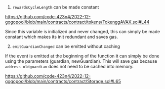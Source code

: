 1) `rewardsCycleLength` can be made constant 

https://github.com/code-423n4/2022-12-gogopool/blob/main/contracts/contract/tokens/TokenggAVAX.sol#L44

Since this variable is initialized and never changed, this can simply be made constant which makes its init redundant and saves gas.

2) `emitGuardianChanged` can be emitted without caching

If the event is emitted at the beginning of the function it can simply be done using the parameters (guardian, newGuardian). This will save gas because `address oldguardian` does not need to be cached into memory.

https://github.com/code-423n4/2022-12-gogopool/blob/main/contracts/contract/Storage.sol#L65
